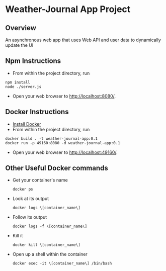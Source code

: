 # Weather-Journal App Project

## Overview
An asynchronous web app that uses Web API and user data to dynamically update the UI

## Npm Instructions
- From within the project directory, run
```
npm install
node ./server.js
```
- Open your web browser to [http://localhost:8080/](http://localhost:8080/).

## Docker Instructions

- [Install Docker](https://docs.docker.com/get-docker/)
- From within the project directory, run
```
docker build . -t weather-journal-app:0.1
docker run -p 49160:8080 -d weather-journal-app:0.1
```
- Open your web browser to [http://localhost:49160/](http://localhost:49160/).

## Other Useful Docker commands

- Get your container's name
  
  `docker ps`
- Look at its output

  `docker logs \[container_name\]`
- Follow its output

  `docker logs -f \[container_name\]`
- Kill it
  
  `docker kill \[container_name\]`
- Open up a shell within the container
  
  `docker exec -it \[container_name\] /bin/bash`